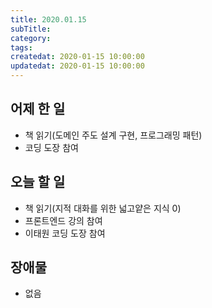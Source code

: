 ```yaml
---
title: 2020.01.15
subTitle: 
category: 
tags: 
createdat: 2020-01-15 10:00:00
updatedat: 2020-01-15 10:00:00
---
```


## 어제 한 일

* 책 읽기(도메인 주도 설계 구현, 프로그래밍 패턴)
* 코딩 도장 참여

## 오늘 할 일

* 책 읽기(지적 대화를 위한 넓고얕은 지식 0)
* 프론트엔드 강의 참여
* 이태원 코딩 도장 참여

## 장애물

* 없음
